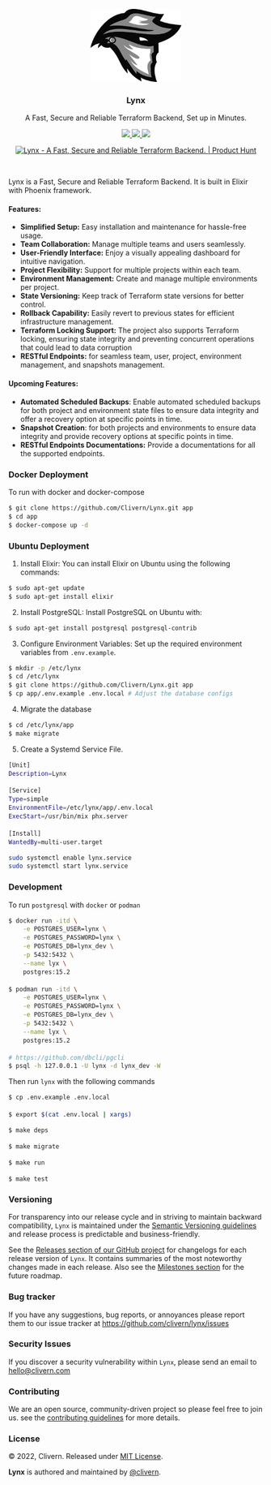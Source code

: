 <p align="center">
    <img alt="Lynx Logo" src="/assets/img/logo.png?v=0.9.0" width="180" />
    <h3 align="center">Lynx</h3>
    <p align="center">A Fast, Secure and Reliable Terraform Backend, Set up in Minutes.</p>
    <p align="center">
        <a href="https://github.com/Clivern/Lynx/actions/workflows/ci.yml">
            <img src="https://github.com/Clivern/Lynx/actions/workflows/server_ci.yml/badge.svg"/>
        </a>
        <a href="https://github.com/Clivern/Lynx/releases">
            <img src="https://img.shields.io/badge/Version-0.9.0-1abc9c.svg">
        </a>
        <a href="https://github.com/Clivern/Lynx/blob/master/LICENSE">
            <img src="https://img.shields.io/badge/LICENSE-MIT-orange.svg">
        </a>
    </p>
    <p align="center">
        <a href="https://www.producthunt.com/posts/lynx-4?utm_source=badge-featured&utm_medium=badge&utm_souce=badge-lynx&#0045;4" target="_blank"><img src="https://api.producthunt.com/widgets/embed-image/v1/featured.svg?post_id=446391&theme=neutral" alt="Lynx - A&#0032;Fast&#0044;&#0032;Secure&#0032;and&#0032;Reliable&#0032;Terraform&#0032;Backend&#0046; | Product Hunt" style="width: 250px; height: 54px;" width="250" height="54" /></a>
    </p>
</p>
<br/>


Lynx is a Fast, Secure and Reliable Terraform Backend. It is built in Elixir with Phoenix framework.

#### Features:

- **Simplified Setup:** Easy installation and maintenance for hassle-free usage.
- **Team Collaboration:** Manage multiple teams and users seamlessly.
- **User-Friendly Interface:** Enjoy a visually appealing dashboard for intuitive navigation.
- **Project Flexibility:** Support for multiple projects within each team.
- **Environment Management:** Create and manage multiple environments per project.
- **State Versioning:** Keep track of Terraform state versions for better control.
- **Rollback Capability:** Easily revert to previous states for efficient infrastructure management.
- **Terraform Locking Support:** The project also supports Terraform locking, ensuring state integrity and preventing concurrent operations that could lead to data corruption
- **RESTful Endpoints:** for seamless team, user, project, environment management, and snapshots management.


#### Upcoming Features:

- **Automated Scheduled Backups**: Enable automated scheduled backups for both project and environment state files to ensure data integrity and offer a recovery option at specific points in time.
- **Snapshot Creation**: for both projects and environments to ensure data integrity and provide recovery options at specific points in time.
- **RESTful Endpoints Documentations:** Provide a documentations for all the supported endpoints.


### Docker Deployment

To run with docker and docker-compose

```zsh
$ git clone https://github.com/Clivern/Lynx.git app
$ cd app
$ docker-compose up -d
```


### Ubuntu Deployment

1. Install Elixir: You can install Elixir on Ubuntu using the following commands:

```zsh
$ sudo apt-get update
$ sudo apt-get install elixir
```

2. Install PostgreSQL: Install PostgreSQL on Ubuntu with:

```zsh
$ sudo apt-get install postgresql postgresql-contrib
```

3. Configure Environment Variables: Set up the required environment variables from `.env.example`.

```zsh
$ mkdir -p /etc/lynx
$ cd /etc/lynx
$ git clone https://github.com/Clivern/Lynx.git app
$ cp app/.env.example .env.local # Adjust the database configs
```

4. Migrate the database

```zsh
$ cd /etc/lynx/app
$ make migrate
```

5. Create a Systemd Service File.

```zsh
[Unit]
Description=Lynx

[Service]
Type=simple
EnvironmentFile=/etc/lynx/app/.env.local
ExecStart=/usr/bin/mix phx.server

[Install]
WantedBy=multi-user.target
```

```zsh
sudo systemctl enable lynx.service
sudo systemctl start lynx.service
```


### Development

To run `postgresql` with `docker` or `podman`

```zsh
$ docker run -itd \
    -e POSTGRES_USER=lynx \
    -e POSTGRES_PASSWORD=lynx \
    -e POSTGRES_DB=lynx_dev \
    -p 5432:5432 \
    --name lyx \
    postgres:15.2

$ podman run -itd \
    -e POSTGRES_USER=lynx \
    -e POSTGRES_PASSWORD=lynx \
    -e POSTGRES_DB=lynx_dev \
    -p 5432:5432 \
    --name lyx \
    postgres:15.2

# https://github.com/dbcli/pgcli
$ psql -h 127.0.0.1 -U lynx -d lynx_dev -W
```

Then run `lynx` with the following commands

```zsh
$ cp .env.example .env.local

$ export $(cat .env.local | xargs)
```

```
$ make deps

$ make migrate

$ make run

$ make test
```


### Versioning

For transparency into our release cycle and in striving to maintain backward compatibility, `Lynx` is maintained under the [Semantic Versioning guidelines](https://semver.org/) and release process is predictable and business-friendly.

See the [Releases section of our GitHub project](https://github.com/clivern/lynx/releases) for changelogs for each release version of `Lynx`. It contains summaries of the most noteworthy changes made in each release. Also see the [Milestones section](https://github.com/clivern/lynx/milestones) for the future roadmap.


### Bug tracker

If you have any suggestions, bug reports, or annoyances please report them to our issue tracker at https://github.com/clivern/lynx/issues


### Security Issues

If you discover a security vulnerability within `Lynx`, please send an email to [hello@clivern.com](mailto:hello@clivern.com)


### Contributing

We are an open source, community-driven project so please feel free to join us. see the [contributing guidelines](CONTRIBUTING.md) for more details.


### License

© 2022, Clivern. Released under [MIT License](https://opensource.org/licenses/mit-license.php).

**Lynx** is authored and maintained by [@clivern](http://github.com/clivern).
